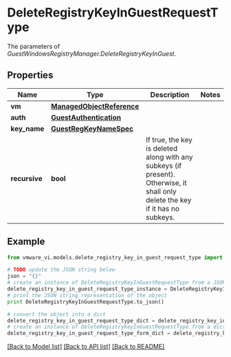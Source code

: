 # DeleteRegistryKeyInGuestRequestType

The parameters of *GuestWindowsRegistryManager.DeleteRegistryKeyInGuest*. 

## Properties
Name | Type | Description | Notes
------------ | ------------- | ------------- | -------------
**vm** | [**ManagedObjectReference**](ManagedObjectReference.md) |  | 
**auth** | [**GuestAuthentication**](GuestAuthentication.md) |  | 
**key_name** | [**GuestRegKeyNameSpec**](GuestRegKeyNameSpec.md) |  | 
**recursive** | **bool** | If true, the key is deleted along with any subkeys (if present). Otherwise, it shall only delete the key if it has no subkeys.  | 

## Example

```python
from vmware_vi.models.delete_registry_key_in_guest_request_type import DeleteRegistryKeyInGuestRequestType

# TODO update the JSON string below
json = "{}"
# create an instance of DeleteRegistryKeyInGuestRequestType from a JSON string
delete_registry_key_in_guest_request_type_instance = DeleteRegistryKeyInGuestRequestType.from_json(json)
# print the JSON string representation of the object
print DeleteRegistryKeyInGuestRequestType.to_json()

# convert the object into a dict
delete_registry_key_in_guest_request_type_dict = delete_registry_key_in_guest_request_type_instance.to_dict()
# create an instance of DeleteRegistryKeyInGuestRequestType from a dict
delete_registry_key_in_guest_request_type_form_dict = delete_registry_key_in_guest_request_type.from_dict(delete_registry_key_in_guest_request_type_dict)
```
[[Back to Model list]](../README.md#documentation-for-models) [[Back to API list]](../README.md#documentation-for-api-endpoints) [[Back to README]](../README.md)


